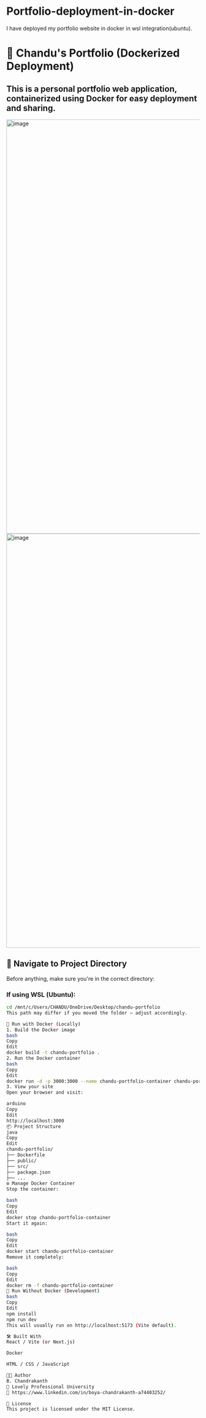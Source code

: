 # Portfolio-deployment-in-docker
I have deployed my portfolio website in docker in wsl integration(ubuntu).
# 🚀 Chandu's Portfolio (Dockerized Deployment)

This is a personal portfolio web application, containerized using Docker for easy deployment and sharing.
---
<img width="1919" height="1079" alt="image" src="https://github.com/user-attachments/assets/c5fe5c20-1914-44fa-87da-f98730007fe7" />
<img width="1919" height="1079" alt="image" src="https://github.com/user-attachments/assets/7553037b-f525-4ca4-8c26-f0f1a9cef6a7" />

## 📁 Navigate to Project Directory

Before anything, make sure you're in the correct directory:

### If using WSL (Ubuntu):

```bash
cd /mnt/c/Users/CHANDU/OneDrive/Desktop/chandu-portfolio
This path may differ if you moved the folder — adjust accordingly.

🐳 Run with Docker (Locally)
1. Build the Docker image
bash
Copy
Edit
docker build -t chandu-portfolio .
2. Run the Docker container
bash
Copy
Edit
docker run -d -p 3000:3000 --name chandu-portfolio-container chandu-portfolio
3. View your site
Open your browser and visit:

arduino
Copy
Edit
http://localhost:3000
📦 Project Structure
java
Copy
Edit
chandu-portfolio/
├── Dockerfile
├── public/
├── src/
├── package.json
├── ...
⚙️ Manage Docker Container
Stop the container:

bash
Copy
Edit
docker stop chandu-portfolio-container
Start it again:

bash
Copy
Edit
docker start chandu-portfolio-container
Remove it completely:

bash
Copy
Edit
docker rm -f chandu-portfolio-container
🧪 Run Without Docker (Development)
bash
Copy
Edit
npm install
npm run dev
This will usually run on http://localhost:5173 (Vite default).

🛠 Built With
React / Vite (or Next.js)

Docker

HTML / CSS / JavaScript

👨‍💻 Author
B. Chandrakanth
📍 Lovely Professional University
🔗 https://www.linkedin.com/in/boya-chandrakanth-a74403252/

📢 License
This project is licensed under the MIT License.
